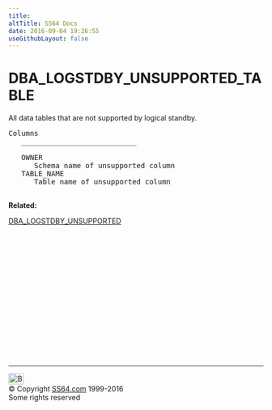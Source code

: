 ```yaml
---
title:
altTitle: SS64 Docs
date: 2016-09-04 19:26:55
useGithubLayout: false
---
```

<!-- #BeginLibraryItem "/Library/head_orad.lbi" --><!-- #EndLibraryItem --><h1> DBA_LOGSTDBY_UNSUPPORTED_TABLE </h1>
<p> All data tables that are not supported by logical standby.</p> 
 
<pre>Columns
   ___________________________
 
   OWNER
      Schema name of unsupported column
   TABLE_NAME
      Table name of unsupported column

</pre>
<p><b>Related:</b></p>
<p><a href="DBA_LOGSTDBY_UNSUPPORTED.html">DBA_LOGSTDBY_UNSUPPORTED</a></p><!-- #BeginLibraryItem "/Library/foot_orad.lbi" --><p>
<!-- oracle-footer -->
<ins class="adsbygoogle" style="display:inline-block;width:300px;height:250px" data-ad-client="ca-pub-6140977852749469" data-ad-slot="4275490898"></ins>
<script>
(adsbygoogle = window.adsbygoogle || []).push({});
</script></p>
<hr>
<div id="bl" class="footer"><a href="DBA_LOGSTDBY_UNSUPPORTED_TABLE.html#"><img src="../images/top.png" width="30" height="22" alt="Back to the Top"></a></div>
<div id="br" class="footer, tagline">© Copyright <a href="../index.html">SS64.com</a> 1999-2016<br>
Some rights reserved</div>
<!-- #EndLibraryItem -->

